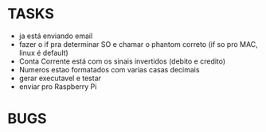 # TASKS
- ja está enviando email
- fazer o if pra determinar SO e chamar o phantom correto (if so pro MAC, linux é default)
- Conta Corrente está com os sinais invertidos (debito e credito)
- Numeros estao formatados com varias casas decimais
- gerar executavel e testar
- enviar pro Raspberry Pi

# BUGS
